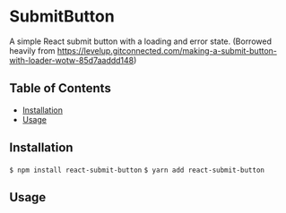 # SubmitButton
A simple React submit button with a loading and error state. (Borrowed heavily from https://levelup.gitconnected.com/making-a-submit-button-with-loader-wotw-85d7aaddd148)

## Table of Contents

* [Installation](#installation)
* [Usage](#usage)

## Installation

`$ npm install react-submit-button`
`$ yarn add react-submit-button`

## Usage
